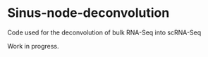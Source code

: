 # Sinus-node-deconvolution
Code used for the deconvolution of bulk RNA-Seq into scRNA-Seq

Work in progress.
